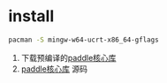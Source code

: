 # install
```bash
pacman -S mingw-w64-ucrt-x86_64-gflags
```

1. 下载预编译的[paddle核心库](https://www.paddlepaddle.org.cn/inference/user_guides/download_lib.html#windows)
2. [paddle核心库](https://github.com/PaddlePaddle/paddle) 源码